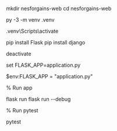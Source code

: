<!-- Create Project Directory -->

mkdir nesforgains-web
cd nesforgains-web

<!-- Set up venv -->

py -3 -m venv .venv

<!-- Activate venv -->

.venv\Scripts\activate

<!-- Install Flast or Django Framework -->

pip install Flask
pip install django

<!-- Deactivate venv -->

deactivate

<!-- Set temporary path instead of System env path -->

<!-- Cmd temporary -->

set FLASK_APP=application.py

<!-- PowerShell temporary -->

$env:FLASK_APP = "application.py"

% Run app

flask run
flask run --debug

% Run pytest

pytest
